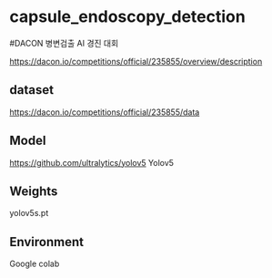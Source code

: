 # capsule_endoscopy_detection

#DACON 병변검출 AI 경진 대회

https://dacon.io/competitions/official/235855/overview/description



## dataset

https://dacon.io/competitions/official/235855/data

## Model


https://github.com/ultralytics/yolov5
Yolov5

## Weights

yolov5s.pt

## Environment

Google colab



